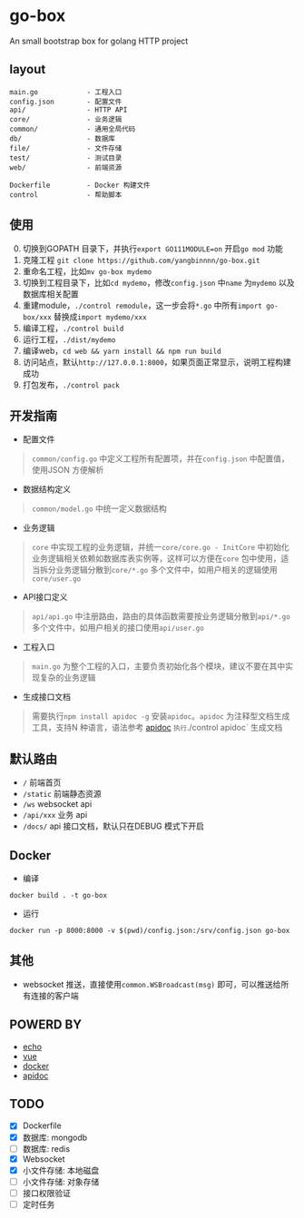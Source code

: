 # go-box

An small bootstrap box for golang HTTP project

## layout

```
main.go            - 工程入口
config.json        - 配置文件
api/               - HTTP API
core/              - 业务逻辑
common/            - 通用全局代码
db/                - 数据库
file/              - 文件存储
test/              - 测试目录
web/               - 前端资源

Dockerfile         - Docker 构建文件
control            - 帮助脚本
```

## 使用

0. 切换到GOPATH 目录下，并执行`export GO111MODULE=on` 开启`go mod` 功能
1. 克隆工程 `git clone https://github.com/yangbinnnn/go-box.git`
2. 重命名工程，比如`mv go-box mydemo`
3. 切换到工程目录下，比如`cd mydemo`，修改`config.json` 中`name` 为`mydemo` 以及数据库相关配置
4. 重建module，`./control remodule`，这一步会将`*.go` 中所有`import go-box/xxx` 替换成`import mydemo/xxx`
5. 编译工程，`./control build`
6. 运行工程，`./dist/mydemo`
7. 编译web，`cd web && yarn install && npm run build`
7. 访问站点，默认`http://127.0.0.1:8000`，如果页面正常显示，说明工程构建成功
8. 打包发布，`./control pack`

## 开发指南

- 配置文件
> `common/config.go` 中定义工程所有配置项，并在`config.json` 中配置值，使用JSON 方便解析

- 数据结构定义
> `common/model.go` 中统一定义数据结构

- 业务逻辑
> `core` 中实现工程的业务逻辑，并统一`core/core.go - InitCore` 中初始化业务逻辑相关依赖如数据库表实例等，这样可以方便在`core` 包中使用，适当拆分业务逻辑分散到`core/*.go` 多个文件中，如用户相关的逻辑使用`core/user.go`

- API接口定义
> `api/api.go` 中注册路由，路由的具体函数需要按业务逻辑分散到`api/*.go` 多个文件中，如用户相关的接口使用`api/user.go`

- 工程入口
> `main.go` 为整个工程的入口，主要负责初始化各个模块，建议不要在其中实现复杂的业务逻辑

- 生成接口文档
> 需要执行`npm install apidoc -g` 安装`apidoc`。`apidoc` 为注释型文档生成工具，支持N 种语言，语法参考 [apidoc](http://apidocjs.com) `执行`./control apidoc` 生成文档

## 默认路由

- `/` 前端首页
- `/static` 前端静态资源
- `/ws` websocket api
- `/api/xxx` 业务 api
- `/docs/` api 接口文档，默认只在DEBUG 模式下开启


## Docker

- 编译
```
docker build . -t go-box
```

- 运行
```
docker run -p 8000:8000 -v $(pwd)/config.json:/srv/config.json go-box
```


## 其他

- websocket 推送，直接使用`common.WSBroadcast(msg)` 即可，可以推送给所有连接的客户端


## POWERD BY

- [echo](https://echo.labstack.com/) 
- [vue](https://vuejs.org/) 
- [docker](https://www.docker.com/get-started)
- [apidoc](http://apidocjs.com)

## TODO

- [x] Dockerfile
- [x] 数据库: mongodb
- [ ] 数据库: redis
- [x] Websocket
- [x] 小文件存储: 本地磁盘
- [ ] 小文件存储: 对象存储
- [ ] 接口权限验证
- [ ] 定时任务
